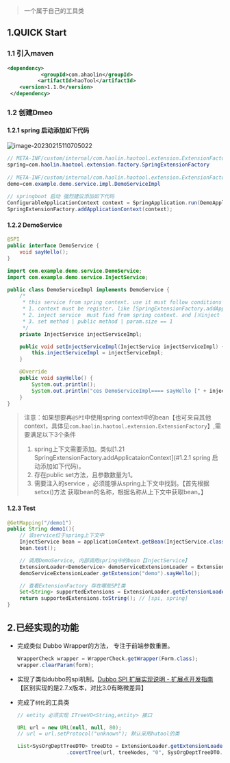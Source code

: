 > 一个属于自己的工具类

## 1.QUICK Start

### 1.1 引入maven

```xml
<dependency>
           <groupId>com.ahaolin</groupId>
          <artifactId>haoTool</artifactId>
	<version>1.1.0</version>
 </dependency>
```

### 1.2 创建Dmeo

#### 1.2.1 spring 启动添加如下代码

![image-20230215110705022](https://ahaolin-public-img.oss-cn-hangzhou.aliyuncs.com/img/202302151208872.png)

```java
// META-INF/custom/internal/com.haolin.haotool.extension.ExtensionFactory
spring=com.haolin.haotool.extension.factory.SpringExtensionFactory
    
// META-INF/custom/internal/com.haolin.haotool.extension.ExtensionFactory
demo=com.example.demo.service.impl.DemoServiceImpl 
    
// springboot 启动 强烈建议添加如下代码
ConfigurableApplicationContext context = SpringApplication.run(DemoApplication.class, args);
SpringExtensionFactory.addApplicationContext(context);
```

#### 1.2.2 DemoService

```java
@SPI
public interface DemoService {
    void sayHello();
}

import com.example.demo.service.DemoService;
import com.example.demo.service.InjectService;

public class DemoServiceImpl implements DemoService {
    /*
     * this service from spring context. use it must follow conditions [form dubbo 2.7.x]
     * 1. context must be register. like [SpringExtensionFactory.addApplicationContext(run);]
     * 2. inject service  must find from spring context. and [※inject name]
     * 3. set method | public method | param.size == 1
     */
    private InjectService injectServiceImpl;

    public void setInjectServiceImpl(InjectService injectServiceImpl) {
        this.injectServiceImpl = injectServiceImpl;
    }

    @Override
    public void sayHello() {
        System.out.println();
        System.out.println("ces DemoServiceImpl==== sayHello [" + injectServiceImpl.test());
    }
}
```

> 注意：如果想要再`@SPI`中使用spring context中的bean【也可来自其他context，具体见`com.haolin.haotool.extension.ExtensionFactory`】,需要满足以下3个条件
>
> 1. spring上下文需要添加。类似[1.21 SpringExtensionFactory.addApplicataionContext](#1.2.1 spring 启动添加如下代码)。
> 2. 存在public set方法，且参数数量为1。
> 3. 需要注入的service ，必须能够从spring上下文中找到。【首先根据 setxx()方法 获取bean的名称，根据名称从上下文中获取bean。】

#### 1.2.3 Test

```java
@GetMapping("/demo1")
public String demo1(){
    // 该service位于spring上下文中
    InjectService bean = applicationContext.getBean(InjectService.class);
    bean.test();

    // 调用DemoService, 内部调用spring中的bean【InjectService】
    ExtensionLoader<DemoService> demoServiceExtensionLoader = ExtensionLoader.getExtensionLoader(DemoService.class);
    demoServiceExtensionLoader.getExtension("demo").sayHello();

    // 查看ExtensionFactory 存在哪些SPI类
    Set<String> supportedExtensions = ExtensionLoader.getExtensionLoader(ExtensionFactory.class).getSupportedExtensions();
    return supportedExtensions.toString(); // [spi, spring]
}
```



## 2.已经实现的功能

- 完成类似 Dubbo Wrapper的方法， 专注于前端参数重置。

  ```java
  WrapperCheck wrapper = WrapperCheck.getWrapper(Form.class);
  wrapper.clearParam(form);
  ```

- 实现了类似dubbo的spi机制。[Dubbo SPI 扩展实现说明 - 扩展点开发指南 ](https://www.bookstack.cn/read/dubbo-3.1-zh/c3b9049b6a0c218c.md) 【区别实现的是2.7.x版本，对比3.0有略微差异】

- 完成了`树化`的工具类

  ```java
  // entity 必须实现 ITreeVO<String,entity> 接口
  
  URL url = new URL(null, null, 80);
  // url = url.setProtocol("unknown"); 默认采用hutool的类
  
  List<SysOrgDeptTreeDTO> treeDto = ExtensionLoader.getExtensionLoader(TreeBuilder.class).getAdaptiveExtension()
                  .covertTree(url, treeNodes, "0", SysOrgDeptTreeDTO.class, TreeBuilder.DEFAULT_STRING_NODE_PARSER);
  ```

  
